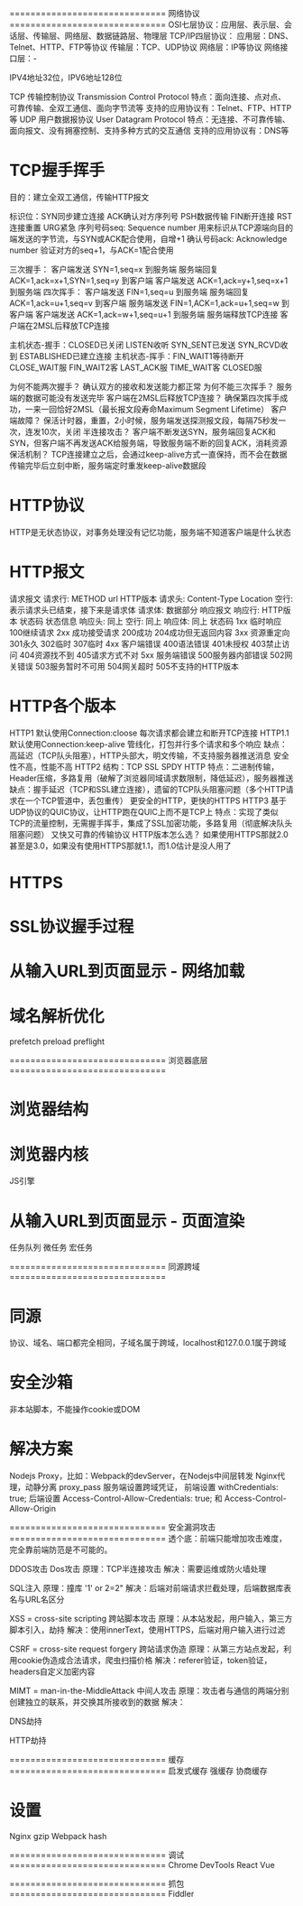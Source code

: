 ============================== 网络协议 ==============================
OSI七层协议：应用层、表示层、会话层、传输层、网络层、数据链路层、物理层
TCP/IP四层协议：
  应用层：DNS、Telnet、HTTP、FTP等协议
  传输层：TCP、UDP协议
  网络层：IP等协议
  网络接口层：-

IPV4地址32位，IPV6地址128位

TCP 传输控制协议 Transmission Control Protocol
  特点：面向连接、点对点、可靠传输、全双工通信、面向字节流等
  支持的应用协议有：Telnet、FTP、HTTP等
UDP 用户数据报协议 User Datagram Protocol
  特点：无连接、不可靠传输、面向报文、没有拥塞控制、支持多种方式的交互通信
  支持的应用协议有：DNS等

# TCP握手挥手
目的：建立全双工通信，传输HTTP报文

标识位：SYN同步建立连接 ACK确认对方序列号 PSH数据传输 FIN断开连接 RST连接重置 URG紧急
序列号码seq: Sequence number 用来标识从TCP源端向目的端发送的字节流，与SYN或ACK配合使用，自增+1
确认号码ack: Acknowledge number 验证对方的seq+1，与ACK=1配合使用

三次握手：
  客户端发送 SYN=1,seq=x 到服务端
  服务端回复 ACK=1,ack=x+1,SYN=1,seq=y 到客户端
  客户端发送 ACK=1,ack=y+1,seq=x+1 到服务端
四次挥手：
  客户端发送 FIN=1,seq=u 到服务端
  服务端回复 ACK=1,ack=u+1,seq=v 到客户端
  服务端发送 FIN=1,ACK=1,ack=u+1,seq=w 到客户端
  客户端发送 ACK=1,ack=w+1,seq=u+1 到服务端
  服务端释放TCP连接
  客户端在2MSL后释放TCP连接

主机状态-握手：CLOSED已关闭 LISTEN收听 SYN_SENT已发送 SYN_RCVD收到 ESTABLISHED已建立连接
主机状态-挥手：FIN_WAIT1等待断开 CLOSE_WAIT服 FIN_WAIT2客 LAST_ACK服 TIME_WAIT客 CLOSED服

为何不能两次握手？
  确认双方的接收和发送能力都正常
为何不能三次挥手？
  服务端的数据可能没有发送完毕
客户端在2MSL后释放TCP连接？
  确保第四次挥手成功，一来一回恰好2MSL（最长报文段寿命Maximum Segment Lifetime）
客户端故障？
  保活计时器，重置，2小时候，服务端发送探测报文段，每隔75秒发一次，连发10次，关闭
半连接攻击？
  客户端不断发送SYN，服务端回复ACK和SYN，但客户端不再发送ACK给服务端，导致服务端不断的回复ACK，消耗资源
保活机制？
  TCP连接建立之后，会通过keep-alive方式一直保持，而不会在数据传输完毕后立刻中断，服务端定时重发keep-alive数据段

# HTTP协议
HTTP是无状态协议，对事务处理没有记忆功能，服务端不知道客户端是什么状态

# HTTP报文
请求报文
  请求行: METHOD url HTTP版本
  请求头: Content-Type Location
  空行: 表示请求头已结束，接下来是请求体
  请求体: 数据部分
响应报文 
  响应行: HTTP版本 状态码 状态信息
  响应头: 同上
  空行: 同上
  响应体: 同上
状态码
  1xx 临时响应 100继续请求
  2xx 成功接受请求 200成功 204成功但无返回内容
  3xx 资源重定向 301永久 302临时 307临时
  4xx 客户端错误 400语法错误 401未授权 403禁止访问 404资源找不到 405请求方式不对
  5xx 服务端错误 500服务器内部错误 502网关错误 503服务暂时不可用 504网关超时 505不支持的HTTP版本

# HTTP各个版本
HTTP1
  默认使用Connection:cloose 每次请求都会建立和断开TCP连接
HTTP1.1
  默认使用Connection:keep-alive 管线化，打包并行多个请求和多个响应
  缺点：高延迟（TCP队头阻塞），HTTP头部大，明文传输，不支持服务器推送消息
  安全性不高，性能不高
HTTP2
  结构：TCP SSL SPDY HTTP
  特点：二进制传输，Header压缩，多路复用（破解了浏览器同域请求数限制，降低延迟），服务器推送
  缺点：握手延迟（TCP和SSL建立连接），遗留的TCP队头阻塞问题（多个HTTP请求在一个TCP管道中，丢包重传）
  更安全的HTTP，更快的HTTPS
HTTP3
  基于UDP协议的QUIC协议，让HTTP跑在QUIC上而不是TCP上
  特点：实现了类似TCP的流量控制，无需握手挥手，集成了SSL加密功能，多路复用（彻底解决队头阻塞问题）
  又快又可靠的传输协议
HTTP版本怎么选？
  如果使用HTTPS那就2.0甚至是3.0，如果没有使用HTTPS那就1.1，而1.0估计是没人用了

# HTTPS


# SSL协议握手过程

# 从输入URL到页面显示 - 网络加载


# 域名解析优化

prefetch
preload
preflight

============================== 浏览器底层 ==============================
# 浏览器结构

# 浏览器内核
JS引擎

# 从输入URL到页面显示 - 页面渲染

任务队列
微任务
宏任务

============================== 同源跨域 ==============================
# 同源
协议、域名、端口都完全相同，子域名属于跨域，localhost和127.0.0.1属于跨域

# 安全沙箱
非本站脚本，不能操作cookie或DOM

# 解决方案
Nodejs Proxy，比如：Webpack的devServer，在Nodejs中间层转发
Nginx代理，动静分离 proxy_pass
服务端设置跨域凭证，
  前端设置 withCredentials: true;
  后端设置 Access-Control-Allow-Credentials: true; 和 Access-Control-Allow-Origin

============================== 安全漏洞攻击 ==============================
透个底：前端只能增加攻击难度，完全靠前端防范是不可能的。

DDOS攻击
Dos攻击
  原理：TCP半连接攻击
  解决：需要运维或防火墙处理

SQL注入
  原理：撞库 '1' or 2=2"
  解决：后端对前端请求拦截处理，后端数据库表名与URL名区分

XSS = cross-site scripting 跨站脚本攻击
  原理：从本站发起，用户输入，第三方脚本引入，劫持
  解决：使用innerText，使用HTTPS，后端对用户输入进行过滤

CSRF = cross-site request forgery 跨站请求伪造
  原理：从第三方站点发起，利用cookie伪造成合法请求，爬虫扫描价格
  解决：referer验证，token验证，headers自定义加密内容

MIMT = man-in-the-MiddleAttack 中间人攻击
  原理：攻击者与通信的两端分别创建独立的联系，并交换其所接收到的数据
  解决：

DNS劫持

HTTP劫持

============================== 缓存 ==============================
启发式缓存
强缓存
协商缓存

# 设置
Nginx gzip
Webpack hash

============================== 调试 ==============================
Chrome DevTools
React
Vue

============================== 抓包  ==============================
Fiddler
